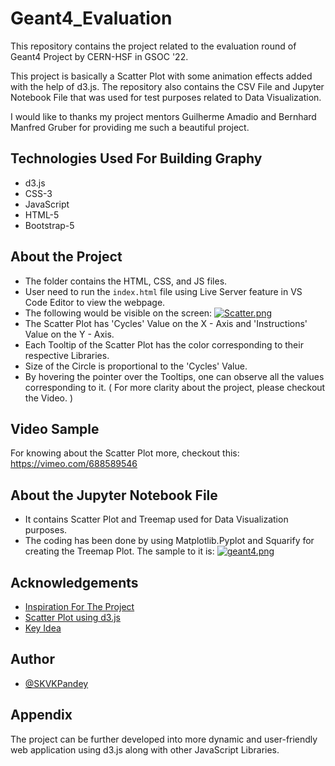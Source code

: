 

# Geant4_Evaluation

This repository contains the project related to the evaluation round of Geant4 Project by CERN-HSF in GSOC '22.  

This project is basically a Scatter Plot with some animation effects added with the help of d3.js. The repository also contains the CSV File and Jupyter Notebook File that was used for test purposes related to Data Visualization.  

I would like to thanks my project mentors Guilherme Amadio and Bernhard Manfred Gruber for providing me such a beautiful project. 




## Technologies Used For Building Graphy
- d3.js
- CSS-3
- JavaScript
- HTML-5
- Bootstrap-5

## About the Project

- The folder contains the HTML, CSS, and JS files.
- User need to run the `index.html` file using Live Server feature in VS Code Editor to view the webpage.
- The following would be visible on the screen:
[![Scatter.png](https://i.postimg.cc/d12NCRH2/Scatter.png)](https://postimg.cc/8JCbQvVc)
- The Scatter Plot has 'Cycles' Value on the X - Axis and 'Instructions' Value on the Y - Axis.
- Each Tooltip of the Scatter Plot has the color corresponding to their respective Libraries.
- Size of the Circle is proportional to the 'Cycles' Value.
- By hovering the pointer over the Tooltips, one can observe all the values corresponding to it. ( For more clarity about the project, please checkout the Video. )

## Video Sample

For knowing about the Scatter Plot more, checkout this: https://vimeo.com/688589546

## About the Jupyter Notebook File

- It contains Scatter Plot and Treemap used for Data Visualization purposes.
- The coding has been done by using Matplotlib.Pyplot and Squarify for creating the Treemap Plot. The sample to it is:
[![geant4.png](https://i.postimg.cc/XY9smkWT/geant4.png)](https://postimg.cc/dhtRTdLB)


## Acknowledgements

 - [Inspiration For The Project](https://summerofcode.withgoogle.com/archive/2021/organizations/6240588592054272)
 - [Scatter Plot using d3.js](https://www.d3-graph-gallery.com/graph/scatter_tooltip.html)
 - [Key Idea](http://bl.ocks.org/jfreels/6816504)


## Author

- [@SKVKPandey](https://github.com/SKVKPandey)



## Appendix

The project can be further developed into more dynamic and user-friendly web application using d3.js along with other JavaScript Libraries. 


